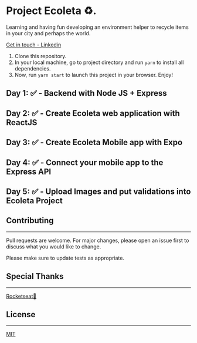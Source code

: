 # Project Ecoleta ♻.

Learning and having fun developing an environment helper to recycle items in your city and perhaps the world.

[Get in touch - Linkedin](https://www.linkedin.com/in/matheus-sunderhus/)

1. Clone this repository.
2. In your local machine, go to project directory and run `yarn` to install all dependencies.
3. Now, run `yarn start` to launch this project in your browser. Enjoy!

## Day 1: ✅ - Backend with Node JS + Express

## Day 2: ✅ - Create Ecoleta web application with ReactJS

## Day 3: ✅ - Create Ecoleta Mobile app with Expo

## Day 4: ✅ - Connect your mobile app to the Express API

## Day 5: ✅ - Upload Images and put validations into  Ecoleta Project

## Contributing

--------------------
Pull requests are welcome. For major changes, please open an issue first to discuss what you would like to change.

Please make sure to update tests as appropriate.

## Special Thanks

--------------------
[Rocketseat🚀](https://github.com/rocketseat)

## License

--------------------
[MIT](https://choosealicense.com/licenses/mit/)
